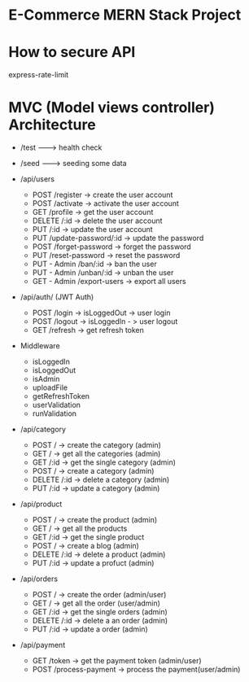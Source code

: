 # E-Commerce MERN Stack Project

# How to secure API

express-rate-limit

# MVC (Model views controller) Architecture

- /test ---> health check
- /seed ---> seeding some data

- /api/users

  - POST /register -> create the user account
  - POST /activate -> activate the user account
  - GET /profile -> get the user account
  - DELETE /:id -> delete the user account
  - PUT /:id -> update the user account
  - PUT /update-password/:id -> update the password
  - POST /forget-password -> forget the password
  - PUT /reset-password -> reset the password
  - PUT - Admin /ban/:id -> ban the user
  - PUT - Admin /unban/:id -> unban the user
  - GET - Admin /export-users -> export all users

- /api/auth/ (JWT Auth)

  - POST /login -> isLoggedOut -> user login
  - POST /logout -> isLoggedIn - > user logout
  - GET /refresh -> get refresh token

- Middleware

  - isLoggedIn 
  - isLoggedOut
  - isAdmin 
  - uploadFile
  - getRefreshToken
  - userValidation
  - runValidation

- /api/category

  - POST / -> create the category (admin)
  - GET / -> get all the categories (admin)
  - GET /:id -> get the single category (admin)
  - POST / -> create a  category (admin)
  - DELETE /:id -> delete a category (admin)
  - PUT /:id -> update a category (admin)

 
- /api/product

  - POST / -> create the product (admin)
  - GET / -> get all the products
  - GET /:id -> get the single product 
  - POST / -> create a  blog (admin)
  - DELETE /:id -> delete a product (admin)
  - PUT /:id -> update a profuct (admin)

 
- /api/orders

  - POST / -> create the order (admin/user)
  - GET / -> get all the order (user/admin)
  - GET /:id -> get the single orders (admin) 
  - DELETE /:id -> delete a an order (admin)
  - PUT /:id -> update a order (admin)


- /api/payment

  - GET /token -> get the payment token (admin/user)
  - POST /process-payment -> process the payment(user/admin)



 
